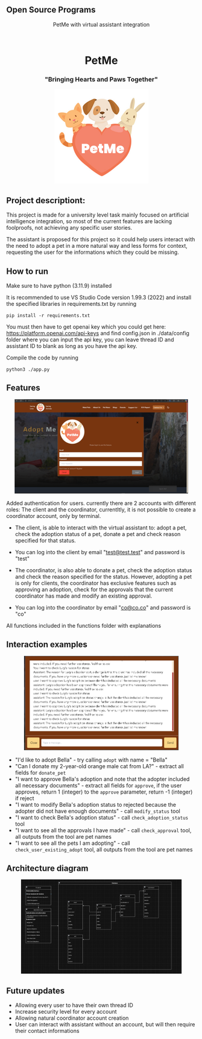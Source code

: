 ## Open Source Programs
<p align="center"> PetMe with virtual assistant integration</p>

<br>
<h1 align="center">PetMe</h1>
<h3 align="center">"Bringing Hearts and Paws Together"</h3>
<p align="center">
  <img src="./static/Images/logo.jpg" height="250px">
  </p>

## Project descriptiont:

This project is made for a university level task mainly focused on artificial intelligence integration, so most of the current features are lacking foolproofs, not achieving any specific user stories. 

The assistant is proposed for this project so it could help users interact with the need to adopt a pet in a more natural way and less forms for context, requesting the user for the informations which they could be missing.

## How to run

Make sure to have python (3.11.9) installed

It is recommended to use VS Studio Code version 1.99.3 (2022) and install the specified libraries in requirements.txt by running
```
pip install -r requirements.txt
```

You must then have to get openai key which you could get here: https://platform.openai.com/api-keys and find config.json in ./data/config folder where you can input the api key, you can leave thread ID and assistant ID to blank as long as you have the api key. 

Compile the code by running 
```
python3 ./app.py 
```

## Features

<p align="center">
  <img src="./static/Images/authentication.png" height="250px">
</p>

Added authentication for users. currently there are 2 accounts with different roles: The client and the coordinator, currentltly, it is not possible to create a coordinator account, only by terminal.
- The client, is able to interact with the virtual assistant to: adopt a pet, check the adoption status of a pet, donate a pet and check reason specified for that status.
- You can log into the client by email "test@test.test" and password is "test"

- The coordinator, is also able to donate a pet, check the adoption status and check the reason specified for the status. However, adopting a pet is only for clients, the coordinator has exclusive features such as approving an adoption, check for the approvals that the current coordinator has made and modify an existing approval.
- You can log into the coordinator by email "co@co.co" and password is "co"

All functions included in the functions folder with explanations

## Interaction examples

<p align="center">
  <img src="./static/Images/exampleconversation.png" height="250px">
</p>

- "I'd like to adopt Bella" - try calling `adopt` with name = "Bella"
- "Can I donate my 2-year-old orange male cat from LA?" - extract all fields for `donate_pet`
- "I want to approve Bella's adoption and note that the adopter included all necessary documents" - extract all fields for `approve`, if the user approves, return 1 (integer) to the `approve` parameter, return -1 (integer) if reject
- "I want to modify Bella's adoption status to rejected because the adopter did not have enough documents" - call `modify_status` tool
- "I want to check Bella's adoption status" - call `check_adoption_status` tool
- "I want to see all the approvals I have made" - call `check_approval` tool, all outputs from the tool are pet names
- "I want to see all the pets I am adopting" - call `check_user_existing_adopt` tool, all outputs from the tool are pet names

## Architecture diagram

<p align="center">
  <img src="./static/Images/architecturediagram.drawio.png" height="250px">
</p>

## Future updates

- Allowing every user to have their own thread ID
- Increase security level for every account
- Allowing natural coordinator account creation
- User can interact with assistant without an account, but will then require their contact informations